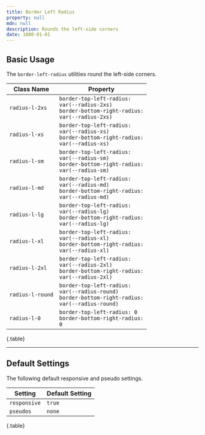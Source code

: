 ```yaml
---
title: Border Left Radius
property: null
mdn: null
description: Rounds the left-side corners
date: 1000-01-01
---
```


## Basic Usage

The `border-left-radius` utilities round the left-side corners.

| Class Name       | Property                                                                                                    |
| ---------------- | ----------------------------------------------------------------------------------------------------------- |
| `radius-l-2xs`   | <code>border-top-left-radius: var(--radius-2xs)<br>border-bottom-right-radius: var(--radius-2xs)</code>     |
| `radius-l-xs`    | <code>border-top-left-radius: var(--radius-xs)<br>border-bottom-right-radius: var(--radius-xs)</code>       |
| `radius-l-sm`    | <code>border-top-left-radius: var(--radius-sm)<br>border-bottom-right-radius: var(--radius-sm)</code>       |
| `radius-l-md`    | <code>border-top-left-radius: var(--radius-md)<br>border-bottom-right-radius: var(--radius-md)</code>       |
| `radius-l-lg`    | <code>border-top-left-radius: var(--radius-lg)<br>border-bottom-right-radius: var(--radius-lg)</code>       |
| `radius-l-xl`    | <code>border-top-left-radius: var(--radius-xl)<br>border-bottom-right-radius: var(--radius-xl)</code>       |
| `radius-l-2xl`   | <code>border-top-left-radius: var(--radius-2xl)<br>border-bottom-right-radius: var(--radius-2xl)</code>     |
| `radius-l-round` | <code>border-top-left-radius: var(--radius-round)<br>border-bottom-right-radius: var(--radius-round)</code> |
| `radius-l-0`     | <code>border-top-left-radius: 0<br>border-bottom-right-radius: 0</code>                                     |

{.table}

---

## Default Settings

The following default responsive and pseudo settings.

| Setting      | Default Setting |
| ------------ | --------------- |
| `responsive` | `true`          |
| `pseudos`    | `none`          |

{.table}
